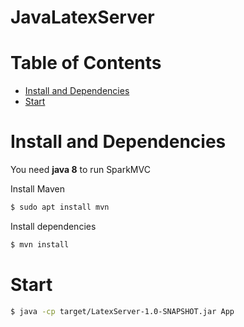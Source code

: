 JavaLatexServer
===


# Table of Contents
* [Install and Dependencies](#install-and-depencencies)
* [Start](#start)


# Install and Dependencies

You need **java 8** to run SparkMVC

Install Maven
```bash
$ sudo apt install mvn
```

Install dependencies
```bash
$ mvn install
```


# Start
```bash
$ java -cp target/LatexServer-1.0-SNAPSHOT.jar App
```
